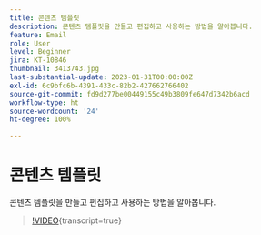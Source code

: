 ```yaml
---
title: 콘텐츠 템플릿
description: 콘텐츠 템플릿을 만들고 편집하고 사용하는 방법을 알아봅니다.
feature: Email
role: User
level: Beginner
jira: KT-10846
thumbnail: 3413743.jpg
last-substantial-update: 2023-01-31T00:00:00Z
exl-id: 6c9bfc6b-4391-433c-82b2-427662766402
source-git-commit: fd9d277be00449155c49b3809fe647d7342b6acd
workflow-type: ht
source-wordcount: '24'
ht-degree: 100%

---
```


# 콘텐츠 템플릿

콘텐츠 템플릿을 만들고 편집하고 사용하는 방법을 알아봅니다.

>[!VIDEO](https://video.tv.adobe.com/v/3413743?quality=12&learn=on){transcript=true}
